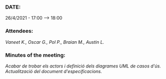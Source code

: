 ### DATE:
26/4/2021 - 17:00 --> 18:00
### Attendees:
_Vaneet K., Oscar G., Pol P., Braian M., Austin L._
### Minutes of the meeting:
_Acabar de trobar els actors i definició dels diagrames UML de casos d'ús.
Actualització del document d'especificacions._
